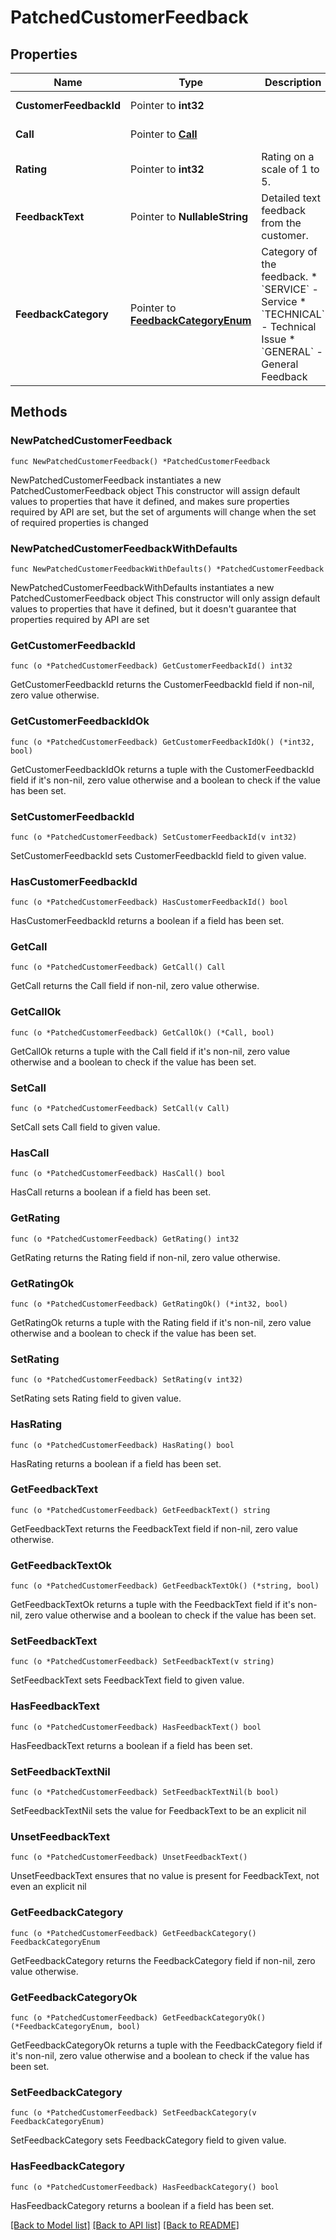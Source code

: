 # PatchedCustomerFeedback

## Properties

Name | Type | Description | Notes
------------ | ------------- | ------------- | -------------
**CustomerFeedbackId** | Pointer to **int32** |  | [optional] [readonly] 
**Call** | Pointer to [**Call**](Call.md) |  | [optional] [readonly] 
**Rating** | Pointer to **int32** | Rating on a scale of 1 to 5. | [optional] 
**FeedbackText** | Pointer to **NullableString** | Detailed text feedback from the customer. | [optional] 
**FeedbackCategory** | Pointer to [**FeedbackCategoryEnum**](FeedbackCategoryEnum.md) | Category of the feedback.  * &#x60;SERVICE&#x60; - Service * &#x60;TECHNICAL&#x60; - Technical Issue * &#x60;GENERAL&#x60; - General Feedback | [optional] 

## Methods

### NewPatchedCustomerFeedback

`func NewPatchedCustomerFeedback() *PatchedCustomerFeedback`

NewPatchedCustomerFeedback instantiates a new PatchedCustomerFeedback object
This constructor will assign default values to properties that have it defined,
and makes sure properties required by API are set, but the set of arguments
will change when the set of required properties is changed

### NewPatchedCustomerFeedbackWithDefaults

`func NewPatchedCustomerFeedbackWithDefaults() *PatchedCustomerFeedback`

NewPatchedCustomerFeedbackWithDefaults instantiates a new PatchedCustomerFeedback object
This constructor will only assign default values to properties that have it defined,
but it doesn't guarantee that properties required by API are set

### GetCustomerFeedbackId

`func (o *PatchedCustomerFeedback) GetCustomerFeedbackId() int32`

GetCustomerFeedbackId returns the CustomerFeedbackId field if non-nil, zero value otherwise.

### GetCustomerFeedbackIdOk

`func (o *PatchedCustomerFeedback) GetCustomerFeedbackIdOk() (*int32, bool)`

GetCustomerFeedbackIdOk returns a tuple with the CustomerFeedbackId field if it's non-nil, zero value otherwise
and a boolean to check if the value has been set.

### SetCustomerFeedbackId

`func (o *PatchedCustomerFeedback) SetCustomerFeedbackId(v int32)`

SetCustomerFeedbackId sets CustomerFeedbackId field to given value.

### HasCustomerFeedbackId

`func (o *PatchedCustomerFeedback) HasCustomerFeedbackId() bool`

HasCustomerFeedbackId returns a boolean if a field has been set.

### GetCall

`func (o *PatchedCustomerFeedback) GetCall() Call`

GetCall returns the Call field if non-nil, zero value otherwise.

### GetCallOk

`func (o *PatchedCustomerFeedback) GetCallOk() (*Call, bool)`

GetCallOk returns a tuple with the Call field if it's non-nil, zero value otherwise
and a boolean to check if the value has been set.

### SetCall

`func (o *PatchedCustomerFeedback) SetCall(v Call)`

SetCall sets Call field to given value.

### HasCall

`func (o *PatchedCustomerFeedback) HasCall() bool`

HasCall returns a boolean if a field has been set.

### GetRating

`func (o *PatchedCustomerFeedback) GetRating() int32`

GetRating returns the Rating field if non-nil, zero value otherwise.

### GetRatingOk

`func (o *PatchedCustomerFeedback) GetRatingOk() (*int32, bool)`

GetRatingOk returns a tuple with the Rating field if it's non-nil, zero value otherwise
and a boolean to check if the value has been set.

### SetRating

`func (o *PatchedCustomerFeedback) SetRating(v int32)`

SetRating sets Rating field to given value.

### HasRating

`func (o *PatchedCustomerFeedback) HasRating() bool`

HasRating returns a boolean if a field has been set.

### GetFeedbackText

`func (o *PatchedCustomerFeedback) GetFeedbackText() string`

GetFeedbackText returns the FeedbackText field if non-nil, zero value otherwise.

### GetFeedbackTextOk

`func (o *PatchedCustomerFeedback) GetFeedbackTextOk() (*string, bool)`

GetFeedbackTextOk returns a tuple with the FeedbackText field if it's non-nil, zero value otherwise
and a boolean to check if the value has been set.

### SetFeedbackText

`func (o *PatchedCustomerFeedback) SetFeedbackText(v string)`

SetFeedbackText sets FeedbackText field to given value.

### HasFeedbackText

`func (o *PatchedCustomerFeedback) HasFeedbackText() bool`

HasFeedbackText returns a boolean if a field has been set.

### SetFeedbackTextNil

`func (o *PatchedCustomerFeedback) SetFeedbackTextNil(b bool)`

 SetFeedbackTextNil sets the value for FeedbackText to be an explicit nil

### UnsetFeedbackText
`func (o *PatchedCustomerFeedback) UnsetFeedbackText()`

UnsetFeedbackText ensures that no value is present for FeedbackText, not even an explicit nil
### GetFeedbackCategory

`func (o *PatchedCustomerFeedback) GetFeedbackCategory() FeedbackCategoryEnum`

GetFeedbackCategory returns the FeedbackCategory field if non-nil, zero value otherwise.

### GetFeedbackCategoryOk

`func (o *PatchedCustomerFeedback) GetFeedbackCategoryOk() (*FeedbackCategoryEnum, bool)`

GetFeedbackCategoryOk returns a tuple with the FeedbackCategory field if it's non-nil, zero value otherwise
and a boolean to check if the value has been set.

### SetFeedbackCategory

`func (o *PatchedCustomerFeedback) SetFeedbackCategory(v FeedbackCategoryEnum)`

SetFeedbackCategory sets FeedbackCategory field to given value.

### HasFeedbackCategory

`func (o *PatchedCustomerFeedback) HasFeedbackCategory() bool`

HasFeedbackCategory returns a boolean if a field has been set.


[[Back to Model list]](../README.md#documentation-for-models) [[Back to API list]](../README.md#documentation-for-api-endpoints) [[Back to README]](../README.md)


